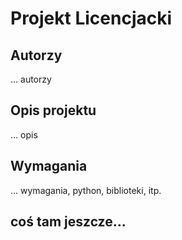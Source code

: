 # Projekt Licencjacki

## Autorzy
... autorzy

## Opis projektu
... opis

## Wymagania
... wymagania, python, biblioteki, itp.

## coś tam jeszcze...
